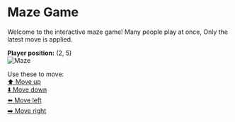 # Maze Game  
Welcome to the interactive maze game! Many people play at once, Only the latest move is applied.

**Player position:** (2, 5)  
![Maze](https://github-maze-game.vercel.app/images/pos_2_5.png?t=1760800228589)

Use these to move:  
[⬆️ Move up](https://github-maze-game.vercel.app/move/2_5_w)  
[⬇️ Move down](https://github-maze-game.vercel.app/move/2_5_s)  
[⬅️ Move left](https://github-maze-game.vercel.app/move/2_5_a)  
[➡️ Move right](https://github-maze-game.vercel.app/move/2_5_d)
